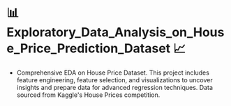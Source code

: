 # 📊 Exploratory_Data_Analysis_on_House_Price_Prediction_Dataset 📈
- Comprehensive EDA on House Price Dataset. This project includes feature engineering, feature selection, and visualizations to uncover insights and prepare data for advanced regression techniques. Data sourced from Kaggle's House Prices competition.
